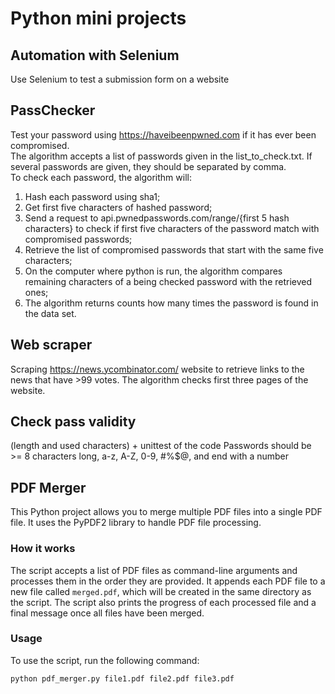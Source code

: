 # Python mini projects

## Automation with Selenium
Use Selenium to test a submission form on a website

## PassChecker
Test your password using https://haveibeenpwned.com if it has ever been compromised.<br>
The algorithm accepts a list of passwords given in the list_to_check.txt. If several passwords are given, they should be separated by comma.<br>
To check each password, the algorithm will:
1. Hash each password using sha1;
2. Get first five characters of hashed password;
3. Send a request to api.pwnedpasswords.com/range/{first 5 hash characters} to check if first five characters of the password match with compromised passwords;
4. Retrieve the list of compromised passwords that start with the same five characters;
5. On the computer where python is run, the algorithm compares remaining characters of a being checked password with the retrieved ones;
6. The algorithm returns counts how many times the password is found in the data set.


## Web scraper
Scraping https://news.ycombinator.com/ website to retrieve links to the news that have >99 votes. The algorithm checks first three pages of the website.


## Check pass validity
(length and used characters) + unittest of the code
Passwords should be >= 8 characters long, a-z, A-Z, 0-9, #%$@, and end with a number

## PDF Merger

This Python project allows you to merge multiple PDF files into a single PDF file. It uses the PyPDF2 library to handle PDF file processing.

### How it works

The script accepts a list of PDF files as command-line arguments and processes them in the order they are provided. It appends each PDF file to a new file called `merged.pdf`, which will be created in the same directory as the script. The script also prints the progress of each processed file and a final message once all files have been merged.

### Usage

To use the script, run the following command:

```bash
python pdf_merger.py file1.pdf file2.pdf file3.pdf


